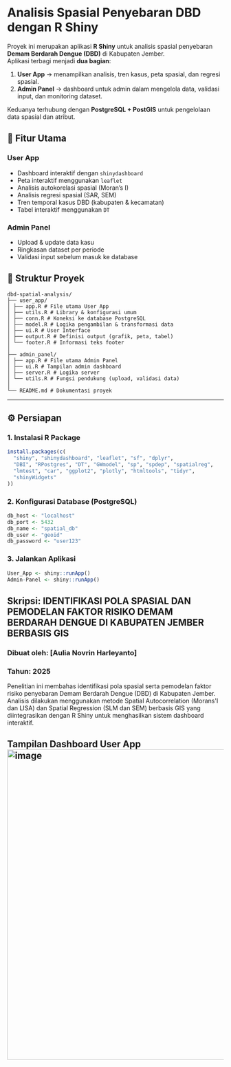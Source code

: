 # Analisis Spasial Penyebaran DBD dengan R Shiny

Proyek ini merupakan aplikasi **R Shiny** untuk analisis spasial penyebaran **Demam Berdarah Dengue (DBD)** di Kabupaten Jember.  
Aplikasi terbagi menjadi **dua bagian**:  
1. **User App** → menampilkan analisis, tren kasus, peta spasial, dan regresi spasial.  
2. **Admin Panel** → dashboard untuk admin dalam mengelola data, validasi input, dan monitoring dataset.  

Keduanya terhubung dengan **PostgreSQL + PostGIS** untuk pengelolaan data spasial dan atribut.  

## 🚀 Fitur Utama
### User App
- Dashboard interaktif dengan `shinydashboard`
- Peta interaktif menggunakan `leaflet`
- Analisis autokorelasi spasial (Moran’s I)
- Analisis regresi spasial (SAR, SEM)
- Tren temporal kasus DBD (kabupaten & kecamatan)
- Tabel interaktif menggunakan `DT`

### Admin Panel
- Upload & update data kasu
- Ringkasan dataset per periode
- Validasi input sebelum masuk ke database

## 📂 Struktur Proyek
```
dbd-spatial-analysis/
├── user_app/
│ ├── app.R # File utama User App
│ ├── utils.R # Library & konfigurasi umum
│ ├── conn.R # Koneksi ke database PostgreSQL
│ ├── model.R # Logika pengambilan & transformasi data
│ ├── ui.R # User Interface
│ ├── output.R # Definisi output (grafik, peta, tabel)
│ └── footer.R # Informasi teks footer
│
├── admin_panel/
│ ├── app.R # File utama Admin Panel
│ ├── ui.R # Tampilan admin dashboard
│ ├── server.R # Logika server
│ └── utils.R # Fungsi pendukung (upload, validasi data)
│
└── README.md # Dokumentasi proyek
```
---

## ⚙️ Persiapan
### 1. Instalasi R Package
```R
install.packages(c(
  "shiny", "shinydashboard", "leaflet", "sf", "dplyr",
  "DBI", "RPostgres", "DT", "GWmodel", "sp", "spdep", "spatialreg",
  "lmtest", "car", "ggplot2", "plotly", "htmltools", "tidyr",
  "shinyWidgets"
))
```
### 2. Konfigurasi Database (PostgreSQL) 
```R
db_host <- "localhost"
db_port <- 5432
db_name <- "spatial_db"
db_user <- "geoid"
db_password <- "user123"
```

### 3. Jalankan Aplikasi
```R
User_App <- shiny::runApp()
Admin-Panel <- shiny::runApp()
```
## Skripsi: IDENTIFIKASI POLA SPASIAL DAN PEMODELAN FAKTOR RISIKO DEMAM BERDARAH DENGUE DI KABUPATEN JEMBER BERBASIS GIS
### Dibuat oleh: [Aulia Novrin Harleyanto]
### Tahun: 2025
Penelitian ini membahas identifikasi pola spasial serta pemodelan faktor risiko penyebaran Demam Berdarah Dengue (DBD) di Kabupaten Jember. Analisis dilakukan menggunakan metode Spatial Autocorrelation (Morans'I dan LISA) dan Spatial Regression (SLM dan SEM) berbasis GIS yang diintegrasikan dengan R Shiny untuk menghasilkan sistem dashboard interaktif.

## Tampilan Dashboard User App <img width="1344" height="722" alt="image" src="https://github.com/user-attachments/assets/3ca55b67-a3b2-465e-9dda-5f5893bcab54" />


